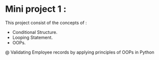 # Mini project 1 : 
This project consist of the concepts of :
* Conditional Structure.
* Looping Statement.
* OOPs.


@ Validating Employee records by applying principles of OOPs in Python

